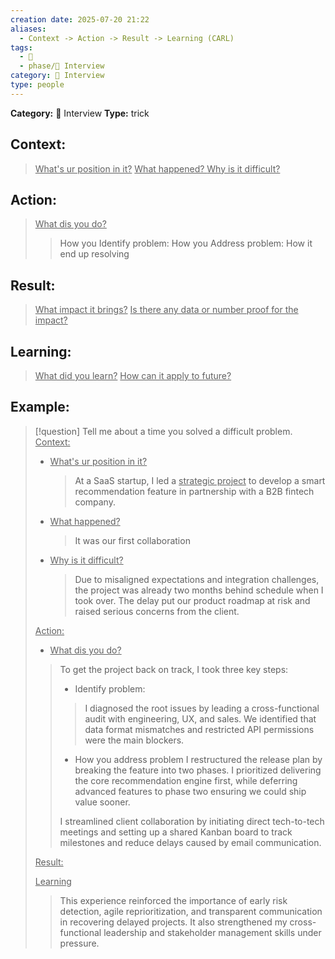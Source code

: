 ```yaml
---
creation date: 2025-07-20 21:22
aliases:
  - Context -> Action -> Result -> Learning (CARL)
tags:
  - 💬
  - phase/👔 Interview
category: 👔 Interview
type: people
---
```

**Category:** 👔 Interview
**Type:** trick

## Context:
> <u>What's ur position in it?</u>
> <u>What happened? </u>
> <u>Why is it difficult?</u>

## Action:
> <u>What dis you do?</u>
> > How you Identify problem:
> > How you Address problem:
> > How it end up resolving

## Result:
> <u>What impact it brings?</u>
> <u>Is there any data or number proof for the impact?</u>

## Learning:
> <u>What did you learn?</u>
> <u>How can it apply to future?</u>


## Example:
> [!question] Tell me about a time you solved a difficult problem.
> <u>Context:</u>
> - <u>What's ur position in it?</u>
> 	>At a SaaS startup, I led a <u>strategic project</u> to develop a smart recommendation feature in partnership with a B2B fintech company.
> - <u>What happened?</u><p align="left"></p>
> 	>It was our first collaboration
> - <u>Why is it difficult?</u><p align="left"></p>
> 	>Due to misaligned expectations and integration challenges, the project was already two months behind schedule when I took over. The delay put our product roadmap at risk and raised serious concerns from the client.
> 
> <u>Action:</u>
> - <u>What dis you do?</u>
> >To get the project back on track, I took three key steps:
> > - Identify problem:
> > >I diagnosed the root issues by leading a cross-functional audit with engineering, UX, and sales. We identified that data format mismatches and restricted API permissions were the main blockers.
> > - How you address problem
> >I restructured the release plan by breaking the feature into two phases. I prioritized delivering the core recommendation engine first, while deferring advanced features to phase two ensuring we could ship value sooner.
> > 
> >I streamlined client collaboration by initiating direct tech-to-tech meetings and setting up a shared Kanban board to track milestones and reduce delays caused by email communication.
> 
> <u>Result:</u>
> 
> <u>Learning</u>
> > This experience reinforced the importance of early risk detection, agile reprioritization, and transparent communication in recovering delayed projects. It also strengthened my cross-functional leadership and stakeholder management skills under pressure.




